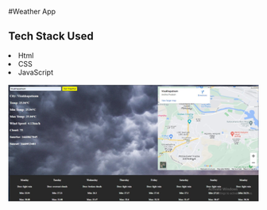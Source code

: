 #Weather App

<h2>Tech Stack Used</h2>
<li>Html</li>
<li>CSS</li>
<li>JavaScript</li>
<br/>
<img src="weather.jpg" alt="weatherapp"/>